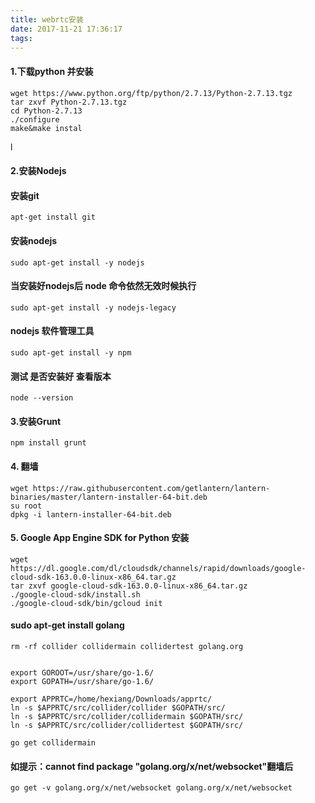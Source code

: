 ```yaml
---
title: webrtc安装
date: 2017-11-21 17:36:17
tags:
---
```

#### 1.下载python 并安装

```
wget https://www.python.org/ftp/python/2.7.13/Python-2.7.13.tgz
tar zxvf Python-2.7.13.tgz
cd Python-2.7.13
./configure
make&make instal
```

l




#### 2.安装Nodejs

#### 安装git

```
apt-get install git
```

#### 安装nodejs

```
sudo apt-get install -y nodejs
```

#### 当安装好nodejs后 node 命令依然无效时候执行

```
sudo apt-get install -y nodejs-legacy
```

#### nodejs 软件管理工具

```
sudo apt-get install -y npm
```

#### 测试 是否安装好 查看版本

```
node --version
```


#### 3.安装Grunt

```
npm install grunt
```

#### 4. 翻墙

```
wget https://raw.githubusercontent.com/getlantern/lantern-binaries/master/lantern-installer-64-bit.deb
su root
dpkg -i lantern-installer-64-bit.deb
```


#### 5. Google App Engine SDK for Python 安装

```
wget https://dl.google.com/dl/cloudsdk/channels/rapid/downloads/google-cloud-sdk-163.0.0-linux-x86_64.tar.gz
tar zxvf google-cloud-sdk-163.0.0-linux-x86_64.tar.gz
./google-cloud-sdk/install.sh
./google-cloud-sdk/bin/gcloud init
```



#### sudo apt-get install golang


```
rm -rf collider collidermain collidertest golang.org

 
export GOROOT=/usr/share/go-1.6/
export GOPATH=/usr/share/go-1.6/
 
export APPRTC=/home/hexiang/Downloads/apprtc/
ln -s $APPRTC/src/collider/collider $GOPATH/src/
ln -s $APPRTC/src/collider/collidermain $GOPATH/src/
ln -s $APPRTC/src/collider/collidertest $GOPATH/src/

go get collidermain
```

#### 如提示：cannot find package "golang.org/x/net/websocket"翻墙后

```
go get -v golang.org/x/net/websocket golang.org/x/net/websocket
```

